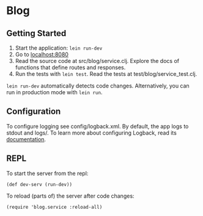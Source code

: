 # Blog

## Getting Started

1. Start the application: `lein run-dev`
2. Go to [localhost:8080](http://localhost:8080/)
3. Read the source code at src/blog/service.clj. Explore the docs of functions
   that define routes and responses.
4. Run the tests with `lein test`. Read the tests at test/blog/service_test.clj.

`lein run-dev` automatically detects code changes. Alternatively, you can run in production mode with `lein run`.

## Configuration

To configure logging see config/logback.xml. By default, the app logs to stdout and logs/.
To learn more about configuring Logback, read its [documentation](http://logback.qos.ch/documentation.html).


## REPL

To start the server from the repl:

```
(def dev-serv (run-dev))
```

To reload (parts of) the server after code changes:

```
(require 'blog.service :reload-all)
```

